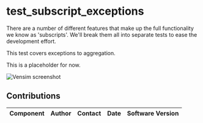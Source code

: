 test_subscript_exceptions
=========================

There are a number of different features that make up the full functionality we know as 
'subscripts'. We'll break them all into separate tests to ease the development effort.

This test covers exceptions to aggregation.

This is a placeholder for now.


![Vensim screenshot](vensim_screenshot.png)


Contributions
-------------

| Component                         | Author          | Contact                    | Date    | Software Version        |
|:--------------------------------- |:--------------- |:-------------------------- |:------- |:----------------------- |

